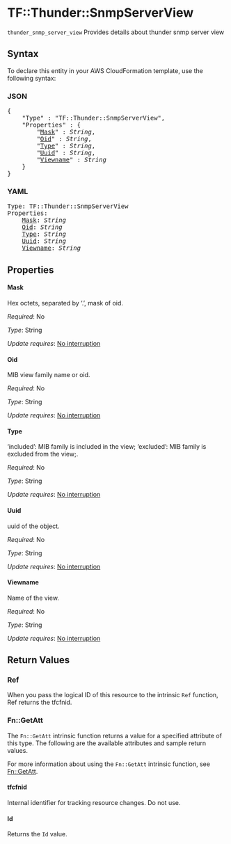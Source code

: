 # TF::Thunder::SnmpServerView

`thunder_snmp_server_view` Provides details about thunder snmp server view

## Syntax

To declare this entity in your AWS CloudFormation template, use the following syntax:

### JSON

<pre>
{
    "Type" : "TF::Thunder::SnmpServerView",
    "Properties" : {
        "<a href="#mask" title="Mask">Mask</a>" : <i>String</i>,
        "<a href="#oid" title="Oid">Oid</a>" : <i>String</i>,
        "<a href="#type" title="Type">Type</a>" : <i>String</i>,
        "<a href="#uuid" title="Uuid">Uuid</a>" : <i>String</i>,
        "<a href="#viewname" title="Viewname">Viewname</a>" : <i>String</i>
    }
}
</pre>

### YAML

<pre>
Type: TF::Thunder::SnmpServerView
Properties:
    <a href="#mask" title="Mask">Mask</a>: <i>String</i>
    <a href="#oid" title="Oid">Oid</a>: <i>String</i>
    <a href="#type" title="Type">Type</a>: <i>String</i>
    <a href="#uuid" title="Uuid">Uuid</a>: <i>String</i>
    <a href="#viewname" title="Viewname">Viewname</a>: <i>String</i>
</pre>

## Properties

#### Mask

Hex octets, separated by ‘.’, mask of oid.

_Required_: No

_Type_: String

_Update requires_: [No interruption](https://docs.aws.amazon.com/AWSCloudFormation/latest/UserGuide/using-cfn-updating-stacks-update-behaviors.html#update-no-interrupt)

#### Oid

MIB view family name or oid.

_Required_: No

_Type_: String

_Update requires_: [No interruption](https://docs.aws.amazon.com/AWSCloudFormation/latest/UserGuide/using-cfn-updating-stacks-update-behaviors.html#update-no-interrupt)

#### Type

‘included’: MIB family is included in the view; ‘excluded’: MIB family is excluded from the view;.

_Required_: No

_Type_: String

_Update requires_: [No interruption](https://docs.aws.amazon.com/AWSCloudFormation/latest/UserGuide/using-cfn-updating-stacks-update-behaviors.html#update-no-interrupt)

#### Uuid

uuid of the object.

_Required_: No

_Type_: String

_Update requires_: [No interruption](https://docs.aws.amazon.com/AWSCloudFormation/latest/UserGuide/using-cfn-updating-stacks-update-behaviors.html#update-no-interrupt)

#### Viewname

Name of the view.

_Required_: No

_Type_: String

_Update requires_: [No interruption](https://docs.aws.amazon.com/AWSCloudFormation/latest/UserGuide/using-cfn-updating-stacks-update-behaviors.html#update-no-interrupt)

## Return Values

### Ref

When you pass the logical ID of this resource to the intrinsic `Ref` function, Ref returns the tfcfnid.

### Fn::GetAtt

The `Fn::GetAtt` intrinsic function returns a value for a specified attribute of this type. The following are the available attributes and sample return values.

For more information about using the `Fn::GetAtt` intrinsic function, see [Fn::GetAtt](https://docs.aws.amazon.com/AWSCloudFormation/latest/UserGuide/intrinsic-function-reference-getatt.html).

#### tfcfnid

Internal identifier for tracking resource changes. Do not use.

#### Id

Returns the <code>Id</code> value.

